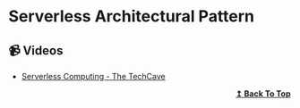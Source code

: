 # Serverless Architectural Pattern

## 📹 Videos

- [Serverless Computing - The TechCave](https://www.youtube.com/watch?v=RzsaM6kL1FU&t=0s)

<div align="right">
  <b><a href="#contents">↥ Back To Top</a></b>
</div>
